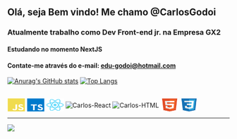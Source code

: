  ## Olá, seja Bem vindo! Me chamo @CarlosGodoi
 ### Atualmente trabalho como Dev Front-end jr. na Empresa GX2
 #### Estudando no momento NextJS
 #### Contate-me através do e-mail: edu-godoi@hotmail.com

[![Anurag's GitHub stats](https://github-readme-stats.vercel.app/api?username=carlosgodoi&count_private=true&show_icons=true&theme=radical)](https://github.com/CarlosGodoi/github-readme-stats)
[![Top Langs](https://github-readme-stats.vercel.app/api/top-langs/?username=CarlosGodoi&show_icons=true&theme=radical)](https://github.com/CarlosGodoi/github-readme-stats)
<div dir="auto"><br>
  <img align="center" alt="Carlos-Js" height="30" width="40" src="https://raw.githubusercontent.com/devicons/devicon/master/icons/javascript/javascript-plain.svg" style="max-width: 100%;">
  <img align="center" alt="Carlos-Ts" height="30" width="40" src="https://raw.githubusercontent.com/devicons/devicon/master/icons/typescript/typescript-plain.svg" style="max-width: 100%;">
  <img align="center" alt="Carlos-React" height="30" width="40" src="https://raw.githubusercontent.com/devicons/devicon/master/icons/react/react-original.svg" style="max-width: 100%;">
   <img align="center" alt="Carlos-React" height="30" width="40" src="https://cdn.jsdelivr.net/gh/devicons/devicon/icons/jest/jest-plain.svg" style="max-width: 100%;">
  <img align="center" alt="Carlos-HTML" height="32" width="40" src="https://cdn.jsdelivr.net/gh/devicons/devicon/icons/nextjs/nextjs-original-wordmark.svg" style="max-width: 100%;">
   <img align="center" alt="Carlos-HTML" height="30" width="40" src="https://raw.githubusercontent.com/devicons/devicon/master/icons/html5/html5-original.svg" style="max-width: 100%;">
  <img align="center" alt="Carlos-CSS" height="30" width="40" src="https://raw.githubusercontent.com/devicons/devicon/master/icons/css3/css3-original.svg" style="max-width: 100%;">
</div>
<hr>
<div>
<a href="https://www.linkedin.com/in/carlosegodoi/" rel="nofollow"><img src="https://camo.githubusercontent.com/c00f87aeebbec37f3ee0857cc4c20b21fefde8a96caf4744383ebfe44a47fe3f/68747470733a2f2f696d672e736869656c64732e696f2f62616467652f2d4c696e6b6564496e2d2532333030373742353f7374796c653d666f722d7468652d6261646765266c6f676f3d6c696e6b6564696e266c6f676f436f6c6f723d7768697465" data-canonical-src="https://img.shields.io/badge/-LinkedIn-%230077B5?style=for-the-badge&amp;logo=linkedin&amp;logoColor=white" style="max-width: 100%;"></a>


